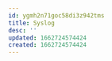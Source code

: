 ```yaml
---
id: ygmh2n71goc58di3z942tms
title: Syslog
desc: ''
updated: 1662724574424
created: 1662724574424
---
```


